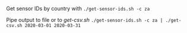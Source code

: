Get sensor IDs by country with `./get-sensor-ids.sh -c za`

Pipe output to file or to *get-csv.sh* `./get-sensor-ids.sh -c za | ./get-csv.sh 2020-03-01 2020-03-31`
